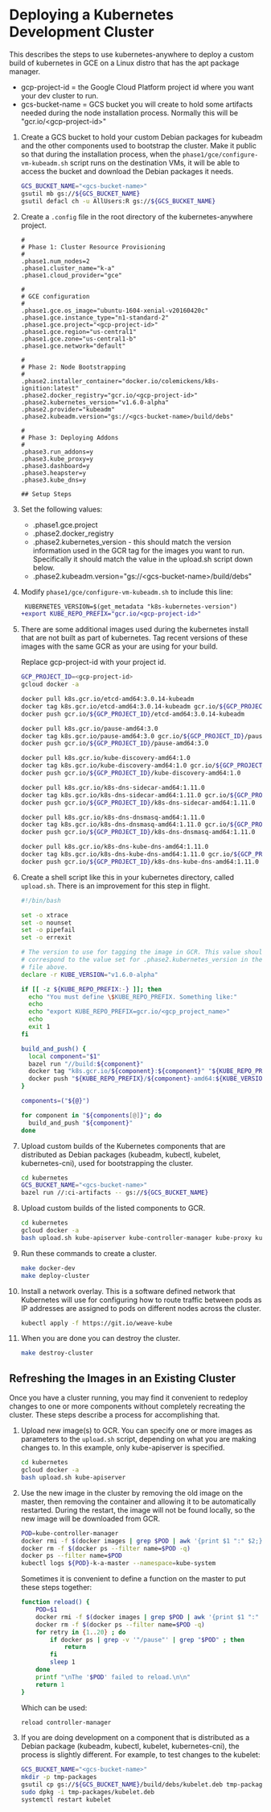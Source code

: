 # Deploying a Kubernetes Development Cluster

This describes the steps to use kubernetes-anywhere to deploy a custom build of
kubernetes in GCE on a Linux distro that has the apt package manager.

- gcp-project-id = the Google Cloud Platform project id where you want your dev
  cluster to run.
- gcs-bucket-name = GCS bucket you will create to hold some artifacts needed
  during the node installation process. Normally this will be
  "gcr.io/&lt;gcp-project-id&gt;"

1. Create a GCS bucket to hold your custom Debian packages for kubeadm and the
   other components used to bootstrap the cluster. Make it public so that during
   the installation process, when the `phase1/gce/configure-vm-kubeadm.sh`
   script runs on the destination VMs, it will be able to access the bucket and
   download the Debian packages it needs.

    ```sh
    GCS_BUCKET_NAME="<gcs-bucket-name>"
    gsutil mb gs://${GCS_BUCKET_NAME}
    gsutil defacl ch -u AllUsers:R gs://${GCS_BUCKET_NAME}
    ```

2. Create a `.config` file in the root directory of the kubernetes-anywhere
   project.

    ```
    #
    # Phase 1: Cluster Resource Provisioning
    #
    .phase1.num_nodes=2
    .phase1.cluster_name="k-a"
    .phase1.cloud_provider="gce"

    #
    # GCE configuration
    #
    .phase1.gce.os_image="ubuntu-1604-xenial-v20160420c"
    .phase1.gce.instance_type="n1-standard-2"
    .phase1.gce.project="<gcp-project-id>"
    .phase1.gce.region="us-central1"
    .phase1.gce.zone="us-central1-b"
    .phase1.gce.network="default"

    #
    # Phase 2: Node Bootstrapping
    #
    .phase2.installer_container="docker.io/colemickens/k8s-ignition:latest"
    .phase2.docker_registry="gcr.io/<gcp-project-id>"
    .phase2.kubernetes_version="v1.6.0-alpha"
    .phase2.provider="kubeadm"
    .phase2.kubeadm.version="gs://<gcs-bucket-name>/build/debs"

    #
    # Phase 3: Deploying Addons
    #
    .phase3.run_addons=y
    .phase3.kube_proxy=y
    .phase3.dashboard=y
    .phase3.heapster=y
    .phase3.kube_dns=y

    ## Setup Steps
    ```

3. Set the following values:

    * .phase1.gce.project
    * .phase2.docker_registry
    * .phase2.kubernetes_version - this should match the version information
      used in the GCR tag for the images you want to run. Specifically it
      should match the value in the upload.sh script down below.
    * .phase2.kubeadm.version="gs://&lt;gcs-bucket-name&gt;/build/debs"

4. Modify `phase1/gce/configure-vm-kubeadm.sh` to include this line:

    ```diff
     KUBERNETES_VERSION=$(get_metadata "k8s-kubernetes-version")
    +export KUBE_REPO_PREFIX="gcr.io/<gcp-project-id>"
    ```

5. There are some additional images used during the kubernetes install that are
   not built as part of kubernetes. Tag recent versions of these images with the
   same GCR as your are using for your build.

   Replace gcp-project-id with your project id.

    ```sh
    GCP_PROJECT_ID=<gcp-project-id>
    gcloud docker -a

    docker pull k8s.gcr.io/etcd-amd64:3.0.14-kubeadm
    docker tag k8s.gcr.io/etcd-amd64:3.0.14-kubeadm gcr.io/${GCP_PROJECT_ID}/etcd-amd64:3.0.14-kubeadm
    docker push gcr.io/${GCP_PROJECT_ID}/etcd-amd64:3.0.14-kubeadm

    docker pull k8s.gcr.io/pause-amd64:3.0
    docker tag k8s.gcr.io/pause-amd64:3.0 gcr.io/${GCP_PROJECT_ID}/pause-amd64:3.0
    docker push gcr.io/${GCP_PROJECT_ID}/pause-amd64:3.0

    docker pull k8s.gcr.io/kube-discovery-amd64:1.0
    docker tag k8s.gcr.io/kube-discovery-amd64:1.0 gcr.io/${GCP_PROJECT_ID}/kube-discovery-amd64:1.0
    docker push gcr.io/${GCP_PROJECT_ID}/kube-discovery-amd64:1.0

    docker pull k8s.gcr.io/k8s-dns-sidecar-amd64:1.11.0
    docker tag k8s.gcr.io/k8s-dns-sidecar-amd64:1.11.0 gcr.io/${GCP_PROJECT_ID}/k8s-dns-sidecar-amd64:1.11.0
    docker push gcr.io/${GCP_PROJECT_ID}/k8s-dns-sidecar-amd64:1.11.0

    docker pull k8s.gcr.io/k8s-dns-dnsmasq-amd64:1.11.0
    docker tag k8s.gcr.io/k8s-dns-dnsmasq-amd64:1.11.0 gcr.io/${GCP_PROJECT_ID}/k8s-dns-dnsmasq-amd64:1.11.0
    docker push gcr.io/${GCP_PROJECT_ID}/k8s-dns-dnsmasq-amd64:1.11.0

    docker pull k8s.gcr.io/k8s-dns-kube-dns-amd64:1.11.0
    docker tag k8s.gcr.io/k8s-dns-kube-dns-amd64:1.11.0 gcr.io/${GCP_PROJECT_ID}/k8s-dns-kube-dns-amd64:1.11.0
    docker push gcr.io/${GCP_PROJECT_ID}/k8s-dns-kube-dns-amd64:1.11.0
    ```

6. Create a shell script like this in your kubernetes directory, called
   `upload.sh`. There is an improvement for this step in flight.

    ```sh
    #!/bin/bash

    set -o xtrace
    set -o nounset
    set -o pipefail
    set -o errexit

    # The version to use for tagging the image in GCR. This value should
    # correspond to the value set for .phase2.kubernetes_version in the .config
    # file above.
    declare -r KUBE_VERSION="v1.6.0-alpha"

    if [[ -z ${KUBE_REPO_PREFIX:-} ]]; then
      echo "You must define \$KUBE_REPO_PREFIX. Something like:"
      echo
      echo "export KUBE_REPO_PREFIX=gcr.io/<gcp_project_name>"
      echo
      exit 1
    fi

    build_and_push() {
      local component="$1"
      bazel run "//build:${component}"
      docker tag "k8s.gcr.io/${component}:${component}" "${KUBE_REPO_PREFIX}/${component}-amd64:${KUBE_VERSION}"
      docker push "${KUBE_REPO_PREFIX}/${component}-amd64:${KUBE_VERSION}"
    }

    components=("${@}")

    for component in "${components[@]}"; do
      build_and_push "${component}"
    done
    ```

7. Upload custom builds of the Kubernetes components that are distributed as
   Debian packages (kubeadm, kubectl, kubelet, kubernetes-cni), used for
   bootstrapping the cluster.


    ```sh
    cd kubernetes
    GCS_BUCKET_NAME="<gcs-bucket-name>"
    bazel run //:ci-artifacts -- gs://${GCS_BUCKET_NAME}
    ```

8. Upload custom builds of the listed components to GCR.

    ```sh
    cd kubernetes
    gcloud docker -a
    bash upload.sh kube-apiserver kube-controller-manager kube-proxy kube-scheduler
    ```

9. Run these commands to create a cluster.

    ```sh
    make docker-dev
    make deploy-cluster
    ```

10. Install a network overlay. This is a software defined network that
    Kubernetes will use for configuring how to route traffic between pods as IP
    addresses are assigned to pods on different nodes across the cluster.

    ```sh
    kubectl apply -f https://git.io/weave-kube
    ```

11. When you are done you can destroy the cluster.

    ```sh
    make destroy-cluster
    ```

## Refreshing the Images in an Existing Cluster

Once you have a cluster running, you may find it convenient to redeploy changes
to one or more components without completely recreating the cluster. These steps
describe a process for accomplishing that.

1. Upload new image(s) to GCR. You can specify one or more images as parameters
   to the `upload.sh` script, depending on what you are making changes to. In
   this example, only kube-apiserver is specified.

    ```sh
    cd kubernetes
    gcloud docker -a
    bash upload.sh kube-apiserver
    ```

2. Use the new image in the cluster by removing the old image on the master,
   then removing the container and allowing it to be automatically restarted.
   During the restart, the image will not be found locally, so the new image
   will be downloaded from GCR.

    ```sh
    POD=kube-controller-manager
    docker rmi -f $(docker images | grep $POD | awk '{print $1 ":" $2;}')
    docker rm -f $(docker ps --filter name=$POD -q)
    docker ps --filter name=$POD
    kubectl logs ${POD}-k-a-master --namespace=kube-system
    ```

    Sometimes it is convenient to define a function on the master to put these
    steps together:

    ```sh
    function reload() {
        POD=$1
        docker rmi -f $(docker images | grep $POD | awk '{print $1 ":" $2;}')
        docker rm -f $(docker ps --filter name=$POD -q)
        for retry in {1..20} ; do
            if docker ps | grep -v '"/pause"' | grep "$POD" ; then
                return
            fi
            sleep 1
        done
        printf "\nThe '$POD' failed to reload.\n\n"
        return 1
    }
    ```

    Which can be used:

    ```sh
    reload controller-manager
    ```

3. If you are doing development on a component that is distributed as a Debian
   package (kubeadm, kubectl, kubelet, kubernetes-cni), the process is slightly
   different. For example, to test changes to the kubelet:

    ```sh
    GCS_BUCKET_NAME="<gcs-bucket-name>"
    mkdir -p tmp-packages
    gsutil cp gs://${GCS_BUCKET_NAME}/build/debs/kubelet.deb tmp-packages
    sudo dpkg -i tmp-packages/kubelet.deb
    systemctl restart kubelet
    ```
